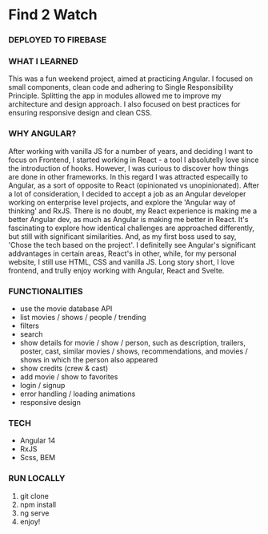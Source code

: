 # Find 2 Watch

### DEPLOYED TO FIREBASE


### WHAT I LEARNED
This was a fun weekend project, aimed at practicing Angular. I focused on small components, clean code and adhering to Single Responsibility Principle. Splitting the app in modules allowed me to improve my architecture and design approach. I also focused on best practices for ensuring responsive design and clean CSS.

### WHY ANGULAR?
After working with vanilla JS for a number of years, and deciding I want to focus on Frontend, I started working in React - a tool I absolutelly love since the introduction of hooks. However, I was curious to discover how things are done in other frameworks. In this regard I was attracted especailly to Angular, as a sort of opposite to React (opinionated vs unopinionated). After a lot of consideration, I decided to accept a job as an Angular developer working on enterprise level projects, and explore the 'Angular way of thinking' and RxJS. There is no doubt, my React experience is making me a better Angular dev, as much as Angular is making me better in React. It's fascinating to explore how identical challenges are approached differently, but still with significant similarities. And, as my first boss used to say, 'Chose the tech based on the project'. I definitelly see Angular's significant addvantages in certain areas, React's in other, while, for my personal website, I still use HTML, CSS and vanilla JS. Long story short, I love frontend, and trully enjoy working with Angular, React and Svelte.

### FUNCTIONALITIES
* use the movie database API
* list movies / shows / people / trending
* filters
* search
* show details for movie / show / person, such as description, trailers, poster, cast, similar movies / shows, recommendations, and movies / shows in which the person also appeared
* show credits (crew & cast)
* add movie / show to favorites
* login / signup
* error handling / loading animations
* responsive design

### TECH
* Angular 14
* RxJS
* Scss, BEM

### RUN LOCALLY
1. git clone
2. npm install
3. ng serve
4. enjoy!
